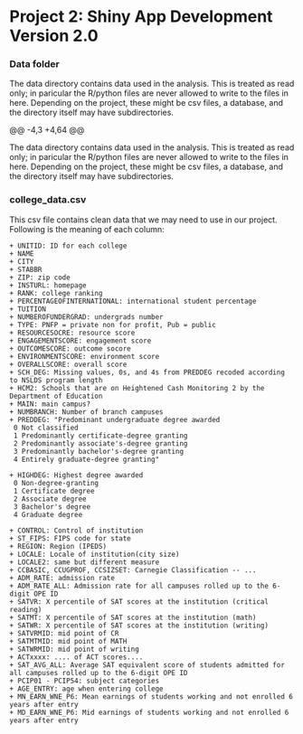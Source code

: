 # Project 2: Shiny App Development Version 2.0

### Data folder

The data directory contains data used in the analysis. This is treated as read only; in paricular the R/python files are never allowed to write to the files in here. Depending on the project, these might be csv files, a database, and the directory itself may have subdirectories.

@@ -4,3 +4,64 @@

The data directory contains data used in the analysis. This is treated as read only; in paricular the R/python files are never allowed to write to the files in here. Depending on the project, these might be csv files, a database, and the directory itself may have subdirectories.

### college_data.csv

This csv file contains clean data that we may need to use in our project.
Following is the meaning of each column:
```
+ UNITID: ID for each college
+ NAME
+ CITY
+ STABBR
+ ZIP: zip code
+ INSTURL: homepage 
+ RANK: college ranking
+ PERCENTAGEOFINTERNATIONAL: international student percentage
+ TUITION
+ NUMBEROFUNDERGRAD: undergrads number
+ TYPE: PNFP = private non for profit, Pub = public
+ RESOURCESOCRE: resource score
+ ENGAGEMENTSCORE: engagement score
+ OUTCOMESCORE: outcome socore
+ ENVIRONMENTSCORE: environment score
+ OVERALLSCORE: overall score
+ SCH_DEG: Missing values, 0s, and 4s from PREDDEG recoded according to NSLDS program length
+ HCM2: Schools that are on Heightened Cash Monitoring 2 by the Department of Education
+ MAIN: main campus?
+ NUMBRANCH: Number of branch campuses
+ PREDDEG: "Predominant undergraduate degree awarded
 0 Not classified
 1 Predominantly certificate-degree granting
 2 Predominantly associate's-degree granting
 3 Predominantly bachelor's-degree granting
 4 Entirely graduate-degree granting"

+ HIGHDEG: Highest degree awarded
 0 Non-degree-granting
 1 Certificate degree
 2 Associate degree
 3 Bachelor's degree
 4 Graduate degree

+ CONTROL: Control of institution
+ ST_FIPS: FIPS code for state
+ REGION: Region (IPEDS)
+ LOCALE: Locale of institution(city size)
+ LOCALE2: same but different measure
+ CCBASIC, CCUGPROF, CCSIZSET: Carnegie Classification -- ...
+ ADM_RATE: admission rate
+ ADM_RATE_ALL: Admission rate for all campuses rolled up to the 6-digit OPE ID
+ SATVR: X percentile of SAT scores at the institution (critical reading)
+ SATMT: X percentile of SAT scores at the institution (math) 
+ SATWR: X percentile of SAT scores at the institution (writing)
+ SATVRMID: mid point of CR
+ SATMTMID: mid point of MATH
+ SATWRMID: mid point of writing
+ ACTxxxx: .... of ACT scores....
+ SAT_AVG_ALL: Average SAT equivalent score of students admitted for all campuses rolled up to the 6-digit OPE ID
+ PCIP01 - PCIP54: subject categories
+ AGE_ENTRY: age when entering college
+ MN_EARN_WNE_P6: Mean earnings of students working and not enrolled 6 years after entry
+ MD_EARN_WNE_P6: Mid earnings of students working and not enrolled 6 years after entry
```
